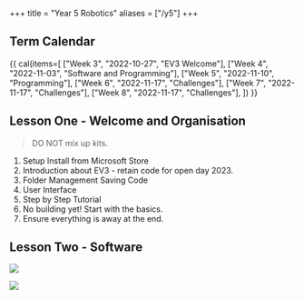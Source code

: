 +++
title = "Year 5 Robotics"
aliases = ["/y5"]
+++

## Term Calendar

{{ cal(items=[
  ["Week 3", "2022-10-27", "EV3 Welcome"],
  ["Week 4", "2022-11-03", "Software and Programming"],
  ["Week 5", "2022-11-10", "Programming"],
  ["Week 6", "2022-11-17", "Challenges"],
  ["Week 7", "2022-11-17", "Challenges"],
  ["Week 8", "2022-11-17", "Challenges"],
]) }}

## Lesson One - Welcome and Organisation

> DO NOT mix up kits.

1. Setup Install from Microsoft Store
2. Introduction about EV3 - retain code for open day 2023.
3. Folder Management Saving Code
4. User Interface
5. Step by Step Tutorial
6. No building yet! Start with the basics.
7. Ensure everything is away at the end.

## Lesson Two - Software

[![](/img/ms-store.png)](/img/ms-store.png)

[![](/img/ms-store-ev3.png)](/img/ms-store-ev3.png)
